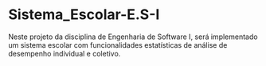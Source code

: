 # Sistema_Escolar-E.S-I
Neste projeto da disciplina de Engenharia de Software I, será implementado um sistema escolar com funcionalidades estatísticas de análise de desempenho individual e coletivo.
